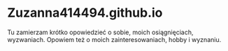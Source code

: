 # Zuzanna414494.github.io
Tu zamierzam krótko opowiedzieć o sobie, moich osiągnięciach, wyzwaniach. Opowiem też o moich zainteresowaniach, hobby i wyznaniu.
